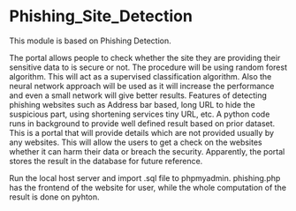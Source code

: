 # Phishing_Site_Detection
This module is based on Phishing Detection. 

The portal allows people to check whether the site they are providing their sensitive data to is secure or not.
The procedure will be using random forest algorithm. This will act as a supervised classification algorithm. 
Also the neural network approach will be used as it will increase the performance and even a small network will give better results. 
Features of detecting phishing websites such as Address bar based, long URL to hide the suspicious part, using shortening services tiny URL, etc. 
A python code runs in background to provide well defined result based on prior dataset. This is a portal that will provide details which are not provided usually by any websites.
This will allow the users to get a check on the websites whether it can harm their data or breach the security. Apparently, the portal stores the result in the database for future reference.

Run the local host server and import .sql file to phpmyadmin.
phishing.php has the frontend of the website for user, while the whole computation of the result is done on pyhton. 
